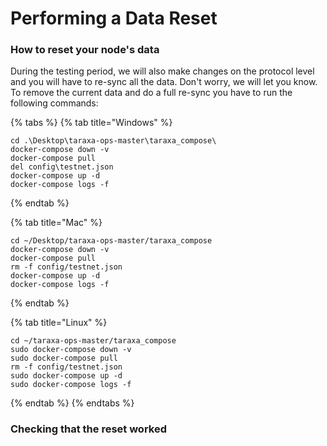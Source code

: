 # Performing a Data Reset

### How to reset your node's data

During the testing period, we will also make changes on the protocol level and you will have to re-sync all the data. Don't worry, we will let you know. To remove the current data and do a full re-sync you have to run the following commands:

{% tabs %}
{% tab title="Windows" %}
```text
cd .\Desktop\taraxa-ops-master\taraxa_compose\
docker-compose down -v
docker-compose pull
del config\testnet.json
docker-compose up -d
docker-compose logs -f
```
{% endtab %}

{% tab title="Mac" %}
```text
cd ~/Desktop/taraxa-ops-master/taraxa_compose
docker-compose down -v
docker-compose pull
rm -f config/testnet.json
docker-compose up -d
docker-compose logs -f
```
{% endtab %}

{% tab title="Linux" %}
```
cd ~/taraxa-ops-master/taraxa_compose
sudo docker-compose down -v
sudo docker-compose pull
rm -f config/testnet.json
sudo docker-compose up -d
sudo docker-compose logs -f
```
{% endtab %}
{% endtabs %}

### Checking that the reset worked



